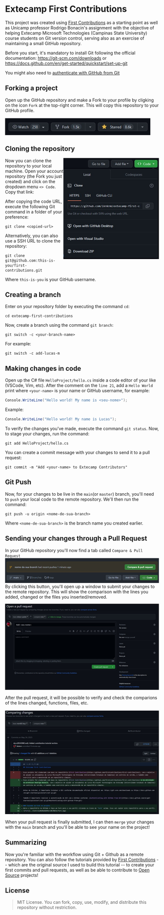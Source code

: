 # Extecamp First Contributions

This project was created using [First Contributions](https://github.com/firstcontributions/first-contributions) as a starting point as well as Unicamp professor Rodrigo Bonacin's assignment with the objective of helping Extecamp Microsoft Technologies (Campinas State University) course students on Git version control, serving also as an exercise of maintaining a small GitHub repository.

Before you start, it's mandatory to install Git following the official documentation: https://git-scm.com/downloads or https://docs.github.com/en/get-started/quickstart/set-up-git

You might also need to [authenticate with GitHub from Git](https://docs.github.com/en/get-started/quickstart/set-up-git#authenticating-with-github-from-git)

## Forking a project
Open up the GitHub repository and make a Fork to your profile by cligking on the icon `Fork` at the top-right corner. This will copy this repository to your GitHub profile.
<br></br>
<img src="../assets/Fork.jpg" alt="git status" />

## Cloning the repository
<img align=right height="330" src="../assets/clone.jpg" alt="git status" />

Now you can clone the repository to your local machine. Open your account repository (the Fork you just created) and click on the dropdown menu `<> Code`. Copy that link:

After copying the code URL, execute the following Git command in a folder of your preference:

```shell
git clone <copied-url>
```
Alternatively, you can also use a SSH URL to clone the repository:
```shell
git clone git@github.com:this-is-you/first-contributions.git
```
Where `this-is-you` is your GitHub username.

## Creating a branch
Enter on your repository folder by executing the command `cd`:
```shell
cd extecamp-first-contributions
```
Now, create a branch using the command `git branch`:
```shell
git switch -c <your-branch-name>
```
For example:
```
git switch -c add-lucas-m
```

## Making changes in code 
Open up the C# file `HelloProject/hello.cs` inside a code editor of your like (VSCode, Vim, etc).
After the comment on the `line 21`, add a `Hello World` print where `<your-name>` is your name or GitHub username, for example:

```cs
Console.WriteLine("Hello world! My name is <seu-nome>");
```
Example:
```cs
Console.WriteLine("Hello world! My name is Lucas");
```
To verify the changes you've made, execute the command `git status`. 
Now, to stage your changes, run the command:
```shell
git add HelloProject/hello.cs
```
You can create a commit message with your changes to send it to a pull request:
```shell
git commit -m "Add <your-name> to Extecamp Contributors"
```

## Git Push
Now, for your changes to be live in the `main`(or `master`) branch, you'll need to `push` your local code to the remote repository. We'll then run the command:

```shell
git push -u origin <nome-de-sua-branch>
```
Where `<nome-de-sua-branch>` is the branch name you created earlier.

## Sending your changes through a Pull Request
In your GitHub repository you'll now find a tab called `Compare & Pull Request`
<img src="../assets/pullrequest.png" alt="git status" />
By clicking this button, you'll open up a window to submit your changes to the remote repository. This will show the comparison with the lines you added, changed or the files you inserted/removed.

<img src="../assets/p_request.jpg" alt="git status" />

After the pull request, it will be possible to verify and check the comparions of the lines changed, functions, files, etc.
<br></br>
<img src="../assets/pull_request_change.jpg" alt="git status" />

When your pull request is finally submitted, I can then `merge` your changes with the `main` branch and you'll be able to see your name on the project!

## Summarizing
Now you're familiar with the workflow using Git + Github as a remote repository. You can also follow the tutorials provided by [First Contributions](https://github.com/firstcontributions/first-contributions) -- which are the original source I used to build this tutorial -- to create your first commits and pull requests, as well as be able to contribute to [Open Source](https://github.com/open-source) projects!

## License
>MIT License. You can fork, copy, use, modify, and distribute this repository without restriction.